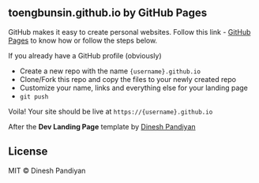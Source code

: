 
## toengbunsin.github.io by GitHub Pages

GitHub makes it easy to create personal websites. Follow this link - [GitHub Pages](https://pages.github.com/) to know how or follow the steps below.

If you already have a GitHub profile (obviously)

* Create a new repo with the name `{username}.github.io`
* Clone/Fork this repo and copy the files to your newly created repo
* Customize your name, links and everything else for your landing page
* `git push`

Voila! Your site should be live at `https://{username}.github.io`

After the **Dev Landing Page** template by [Dinesh Pandiyan](https://flexdinesh.github.io)

## License

MIT © Dinesh Pandiyan

